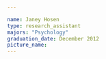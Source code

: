 ```yaml
---

name: Janey Hosen
type: research_assistant
majors: "Psychology"
graduation_date: December 2012
picture_name: 
---
```

    
    
